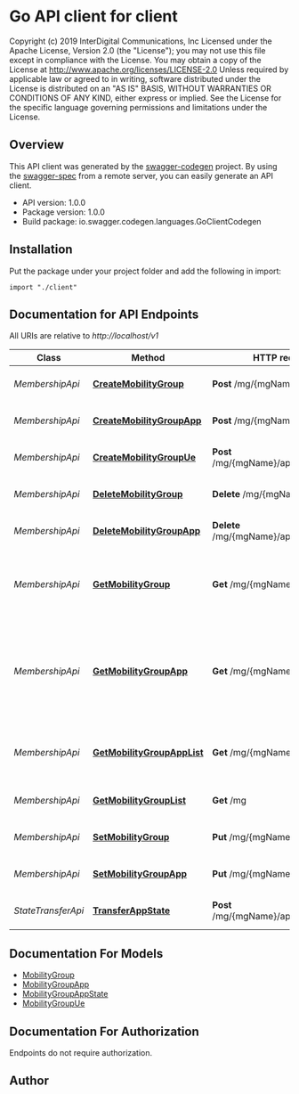 # Go API client for client

Copyright (c) 2019  InterDigital Communications, Inc Licensed under the Apache License, Version 2.0 (the \"License\"); you may not use this file except in compliance with the License. You may obtain a copy of the License at      http://www.apache.org/licenses/LICENSE-2.0  Unless required by applicable law or agreed to in writing, software distributed under the License is distributed on an \"AS IS\" BASIS, WITHOUT WARRANTIES OR CONDITIONS OF ANY KIND, either express or implied. See the License for the specific language governing permissions and limitations under the License. 

## Overview
This API client was generated by the [swagger-codegen](https://github.com/swagger-api/swagger-codegen) project.  By using the [swagger-spec](https://github.com/swagger-api/swagger-spec) from a remote server, you can easily generate an API client.

- API version: 1.0.0
- Package version: 1.0.0
- Build package: io.swagger.codegen.languages.GoClientCodegen

## Installation
Put the package under your project folder and add the following in import:
```golang
import "./client"
```

## Documentation for API Endpoints

All URIs are relative to *http://localhost/v1*

Class | Method | HTTP request | Description
------------ | ------------- | ------------- | -------------
*MembershipApi* | [**CreateMobilityGroup**](docs/MembershipApi.md#createmobilitygroup) | **Post** /mg/{mgName} | Add new Mobility Group
*MembershipApi* | [**CreateMobilityGroupApp**](docs/MembershipApi.md#createmobilitygroupapp) | **Post** /mg/{mgName}/app/{appId} | Add new Mobility Group App
*MembershipApi* | [**CreateMobilityGroupUe**](docs/MembershipApi.md#createmobilitygroupue) | **Post** /mg/{mgName}/app/{appId}/ue | Add UE to group tracking list
*MembershipApi* | [**DeleteMobilityGroup**](docs/MembershipApi.md#deletemobilitygroup) | **Delete** /mg/{mgName} | Delete Mobility Group
*MembershipApi* | [**DeleteMobilityGroupApp**](docs/MembershipApi.md#deletemobilitygroupapp) | **Delete** /mg/{mgName}/app/{appId} | Delete Mobility Group App
*MembershipApi* | [**GetMobilityGroup**](docs/MembershipApi.md#getmobilitygroup) | **Get** /mg/{mgName} | Retrieve Mobility Groups with provided name
*MembershipApi* | [**GetMobilityGroupApp**](docs/MembershipApi.md#getmobilitygroupapp) | **Get** /mg/{mgName}/app/{appId} | Retrieve App information using provided Mobility Group Name &amp; App ID
*MembershipApi* | [**GetMobilityGroupAppList**](docs/MembershipApi.md#getmobilitygroupapplist) | **Get** /mg/{mgName}/app | Retrieve list of Apps in provided Mobility Group
*MembershipApi* | [**GetMobilityGroupList**](docs/MembershipApi.md#getmobilitygrouplist) | **Get** /mg | Retrieve list of Mobility Groups
*MembershipApi* | [**SetMobilityGroup**](docs/MembershipApi.md#setmobilitygroup) | **Put** /mg/{mgName} | Update Mobility Group
*MembershipApi* | [**SetMobilityGroupApp**](docs/MembershipApi.md#setmobilitygroupapp) | **Put** /mg/{mgName}/app/{appId} | Update Mobility GroupApp
*StateTransferApi* | [**TransferAppState**](docs/StateTransferApi.md#transferappstate) | **Post** /mg/{mgName}/app/{appId}/state | Send state to transfer to peers


## Documentation For Models

 - [MobilityGroup](docs/MobilityGroup.md)
 - [MobilityGroupApp](docs/MobilityGroupApp.md)
 - [MobilityGroupAppState](docs/MobilityGroupAppState.md)
 - [MobilityGroupUe](docs/MobilityGroupUe.md)


## Documentation For Authorization
 Endpoints do not require authorization.


## Author




